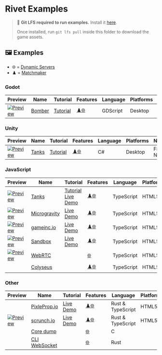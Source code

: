# Rivet Examples

> 💾 **Git LFS required to run examples.** Install it [here](https://git-lfs.github.com/).
>
> Once installed, run `git lfs pull` inside this folder to download the game assets.

## 🖼️ Examples

- 🌐 = [Dynamic Servers](https://rivet.gg/docs/dynamic-servers)
- ♟️ = [Matchmaker](https://rivet.gg/docs/matchmaker)



### Godot

| Preview | Name | Tutorial | Features | Language | Platforms | Networking |
| ------- | ---- | -------- | -------- | -------- | --------- | ---------- |
| [![Preview](./godot/bomber/_media/preview_200.png)](./godot/bomber/) | [Bomber](./godot/bomber) | [Tutorial](https://rivet.gg/learn/godot/tutorials/crash-course)  | [♟️](https://rivet.gg/docs/matchmaker "♟️ Matchmaker")[🌐](https://rivet.gg/docs/dynamic-servers "🌐 Dynamic Servers") | GDScript | Desktop | High-Level Multiplayer |



### Unity

| Preview | Name | Tutorial | Features | Language | Platforms | Networking |
| ------- | ---- | -------- | -------- | -------- | --------- | ---------- |
| [![Preview](./unity/tanks-fishnet/_media/preview_200.png)](./unity/tanks-fishnet/) | [Tanks](./unity/tanks-fishnet) | [Tutorial](https://rivet.gg/learn/unity/tutorials/fishnet/crash-course)  | [♟️](https://rivet.gg/docs/matchmaker "♟️ Matchmaker")[🌐](https://rivet.gg/docs/dynamic-servers "🌐 Dynamic Servers") | C# | Desktop | Fish-Networking |



### JavaScript

| Preview | Name | Tutorial | Features | Language | Platforms | Networking | Rendering |
| ------- | ---- | -------- | -------- | -------- | --------- | ---------- | --------- |
| [![Preview](./javascript/tanks-socketio-canvas/_media/preview_200.png)](./javascript/tanks-socketio-canvas/) | [Tanks](./javascript/tanks-socketio-canvas) | [Tutorial](https://rivet.gg/learn/html5/tutorials/tanks-canvas-socketio) [Live Demo](https://tanks.staging2.boatbumpers.io/) | [♟️](https://rivet.gg/docs/matchmaker "♟️ Matchmaker")[🌐](https://rivet.gg/docs/dynamic-servers "🌐 Dynamic Servers") | TypeScript | HTML5 | Socket.IO | Canvas |
| [![Preview](./javascript/microgravity.io/_media/preview_200.png)](./javascript/microgravity.io/) | [Microgravity](./javascript/microgravity.io) |  [Live Demo](https://microgravity.io) | [♟️](https://rivet.gg/docs/matchmaker "♟️ Matchmaker")[🌐](https://rivet.gg/docs/dynamic-servers "🌐 Dynamic Servers") | TypeScript | HTML5 | Socket.IO | Canvas |
| [![Preview](./javascript/gameinc.io/_media/preview_200.png)](./javascript/gameinc.io/) | [gameinc.io](./javascript/gameinc.io) |  [Live Demo](https://gameinc.io) | [♟️](https://rivet.gg/docs/matchmaker "♟️ Matchmaker")[🌐](https://rivet.gg/docs/dynamic-servers "🌐 Dynamic Servers") | TypeScript | HTML5 | Socket.IO | DOM |
| [![Preview](./javascript/sandbox/_media/preview_200.png)](./javascript/sandbox/) | [Sandbox](./javascript/sandbox) |  [Live Demo](https://sandbox.staging2.boatbumpers.io/) | [♟️](https://rivet.gg/docs/matchmaker "♟️ Matchmaker")[🌐](https://rivet.gg/docs/dynamic-servers "🌐 Dynamic Servers") | TypeScript | HTML5 | Socket.IO | DOM |
| [![Preview](./javascript/webrtc/_media/preview_200.png)](./javascript/webrtc/) | [WebRTC](./javascript/webrtc) |   | [🌐](https://rivet.gg/docs/dynamic-servers "🌐 Dynamic Servers") | TypeScript | HTML5 | WebRTC |  |
|  | [Colyseus](./javascript/colyseus) |   | [♟️](https://rivet.gg/docs/matchmaker "♟️ Matchmaker")[🌐](https://rivet.gg/docs/dynamic-servers "🌐 Dynamic Servers") | TypeScript | HTML5 | Colyseus |  |



### Other

| Preview | Name | Tutorial | Features | Language | Platforms | Networking | Rendering |
| ------- | ---- | -------- | -------- | -------- | --------- | ---------- | --------- |
|  | [PixleProp.io](./rust/pixelprop) |  [Live Demo](https://pixelprop-io.staging2.boatbumpers.io/) | [♟️](https://rivet.gg/docs/matchmaker "♟️ Matchmaker")[🌐](https://rivet.gg/docs/dynamic-servers "🌐 Dynamic Servers") | Rust & TypeScript | HTML5 | WebSocket | BabylonJS |
| [![Preview](./rust/scrunch/_media/preview_200.png)](./rust/scrunch/) | [scrunch.io](./rust/scrunch) |  [Live Demo](https://scrunch.staging2.boatbumpers.io/) | [♟️](https://rivet.gg/docs/matchmaker "♟️ Matchmaker")[🌐](https://rivet.gg/docs/dynamic-servers "🌐 Dynamic Servers") | Rust & TypeScript | HTML5 | WebSocket | PixiJS |
|  | [Core dump](./c/coredump) |   | [🌐](https://rivet.gg/docs/dynamic-servers "🌐 Dynamic Servers") | C |  |  |  |
|  | [CLI WebSocket](./rust/cli-websocket) |   | [🌐](https://rivet.gg/docs/dynamic-servers "🌐 Dynamic Servers") | Rust |  | WebSocket |  |


